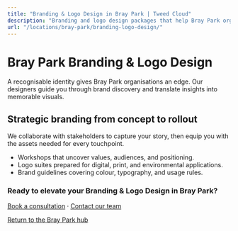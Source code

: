 ```yaml
---
title: "Branding & Logo Design in Bray Park | Tweed Cloud"
description: "Branding and logo design packages that help Bray Park organisations stand out."
url: "/locations/bray-park/branding-logo-design/"
---
```


# Bray Park Branding & Logo Design

A recognisable identity gives Bray Park organisations an edge. Our designers guide you through brand discovery and translate insights into memorable visuals.

## Strategic branding from concept to rollout

We collaborate with stakeholders to capture your story, then equip you with the assets needed for every touchpoint.

- Workshops that uncover values, audiences, and positioning.
- Logo suites prepared for digital, print, and environmental applications.
- Brand guidelines covering colour, typography, and usage rules.

### Ready to elevate your Branding & Logo Design in Bray Park?

[Book a consultation](/consultation/) · [Contact our team](/contact/)

[Return to the Bray Park hub](/locations/bray-park/)
